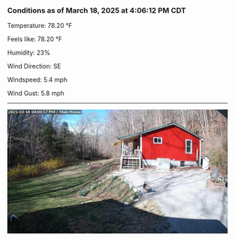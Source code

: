 ### Conditions as of March 18, 2025 at 4:06:12 PM CDT 

Temperature: 78.20 &deg;F

Feels like: 78.20 &deg;F

Humidity: 23%

Wind Direction: SE

Windspeed: 5.4 mph

Wind Gust: 5.8 mph

---

<img src="./images/latest.jpeg"/>

